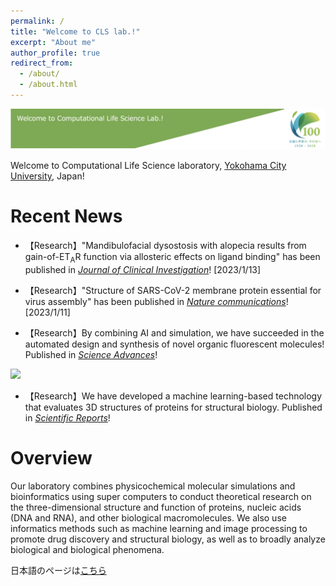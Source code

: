 ```yaml
---
permalink: /
title: "Welcome to CLS lab.!"
excerpt: "About me"
author_profile: true
redirect_from: 
  - /about/
  - /about.html
---
```


![test](https://github.com/ycu-iil/cls-lab.en.github.io/blob/master/images/top_simple_en.jpg?raw=true)


Welcome to Computational Life Science laboratory, [Yokohama City University](https://www-user.yokohama-cu.ac.jp/~english/), Japan!

# Recent News

- 【Research】"Mandibulofacial dysostosis with alopecia results from gain-of-ET<sub>A</sub>R function via allosteric effects on ligand binding" has been published in [*Journal of Clinical Investigation*](https://doi.org/10.1172/JCI151536)! [2023/1/13]

- 【Research】"Structure of SARS-CoV-2 membrane protein essential for virus assembly" has been published in [*Nature communications*](https://doi.org/10.1038/s41467-023-35844-2)! [2023/1/11]

- 【Research】By combining AI and simulation, we have succeeded in the automated design and synthesis of novel organic fluorescent molecules! Published in [*Science Advances*](https://www.science.org/doi/10.1126/sciadv.abj3906)! <br>
<img src="https://github.com/ycu-iil/cls-lab.en.github.io/blob/master/images/Sci_Adv_2022.jpg?raw=true" width="200">

- 【Research】We have developed a machine learning-based technology that evaluates 3D structures of proteins for structural biology. Published in  [*Scientific Reports*](https://www.nature.com/articles/s41598-021-02948-y)!


# Overview
Our laboratory combines physicochemical molecular simulations and bioinformatics using super computers to conduct theoretical research on the three-dimensional structure and function of proteins, nucleic acids (DNA and RNA), and other biological macromolecules. We also use informatics methods such as machine learning and image processing to promote drug discovery and structural biology, as well as to broadly analyze biological and biological phenomena.


日本語のページは[こちら](https://ycu-iil.github.io/cls-lab.jp.github.io/)
